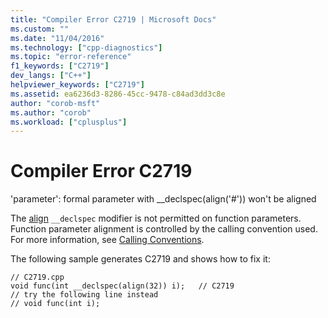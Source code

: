 ```yaml
---
title: "Compiler Error C2719 | Microsoft Docs"
ms.custom: ""
ms.date: "11/04/2016"
ms.technology: ["cpp-diagnostics"]
ms.topic: "error-reference"
f1_keywords: ["C2719"]
dev_langs: ["C++"]
helpviewer_keywords: ["C2719"]
ms.assetid: ea6236d3-8286-45cc-9478-c84ad3dd3c8e
author: "corob-msft"
ms.author: "corob"
ms.workload: ["cplusplus"]
---
```

# Compiler Error C2719
'parameter': formal parameter with __declspec(align('#')) won't be aligned  
  
 The [align](../../cpp/align-cpp.md) `__declspec` modifier is not permitted on function parameters. Function parameter alignment is controlled by the calling convention used. For more information, see [Calling Conventions](../../cpp/calling-conventions.md).  
  
 The following sample generates C2719 and shows how to fix it:  
  
```  
// C2719.cpp  
void func(int __declspec(align(32)) i);   // C2719  
// try the following line instead  
// void func(int i);  
```